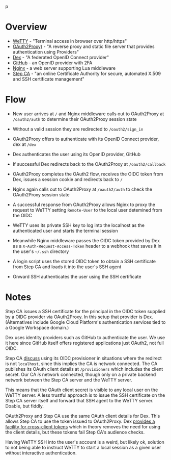 p
# Overview

* [WeTTY](https://github.com/butlerx/wetty) - "Terminal access in browser over http/https"
* [OAuth2Proxy)](https://github.com/oauth2-proxy/oauth2-proxy) - "A reverse proxy and static file server that provides authentication using Providers"
* [Dex](https://github.com/dexidp/dex) - "A federated OpenID Connect provider"
* [GitHub](https://github.com/) - an OpenID provider with 2FA
* [Nginx](https://nginx.org) - a web server supporting Lua middleware
* [Step CA](https://smallstep.com/docs/step-ca/) - "an online Certificate Authority for secure, automated X.509 and SSH certificate management"

# Flow

* New user arrives at `/` and Nginx middleware calls out to OAuth2Proxy at
  `/oauth2/auth` to determine their OAuth2Proxy session state

* Without a valid session they are redirected to `/oauth2/sign_in`

* OAuth2Proxy offers to authenticate with its OpenID Connect provider, dex at
  `/dex`

* Dex authenticates the user using its OpenID provider, GitHub

* If successful Dex redirects back to the OAuth2Proxy at `/oauth2/callback`

* OAuth2Proxy completes the OAuth2 flow, receives the OIDC token from Dex,
  issues a session cookie and redirects back to `/`

* Nginx again calls out to OAuth2Proxy at `/oauth2/auth` to check the
  OAuth2Proxy session state

* A successful response from OAuth2Proxy allows Nginx to proxy the request to
  WeTTY setting `Remote-User` to the local user detemined from the OIDC

* WeTTY uses its private SSH key to log into the localhost as the authenticated
  user and starts the terminal session

* Meanwhile Nginx middleware passes the OIDC token provided by Dex as a
  `X-Auth-Request-Access-Token` header to a webhook that saves it in the user's
  `~/.ssh` directory

* A login script uses the stored OIDC token to obtain a SSH certificate from
  Step CA and loads it into the user's SSH agent 

* Onward SSH authenticates the user using the SSH certificate

# Notes

Step CA issues a SSH certificate for the principal in the OIDC token supplied
by a OIDC provider via OAuth2Proxy. In this setup that provider is Dex.
(Alternatives include Google Cloud Platform's authentication services tied to
a Google Workspace domain.)

Dex uses identity providers such as GitHub to authenticate the user. We use it
here since GitHub itself offers registered applications just OAuth2, not full
OIDC.

Step CA [discuss](https://smallstep.com/docs/step-ca/provisioners/#notes) using
its OIDC provisioner in situations where the redirect is not `localhost`, since
this implies the CA is network connected. The CA publishes its OAuth client
details at `/provisioners` which includes the client secret. Our CA *is*
network connected, though only on a private backend network between the Step CA
server and the WeTTY server.

This means that the OAuth client secret is visible to any local user on the
WeTTY server. A less trustful approach is to issue the SSH certificate on the
Step CA server itself and forward that SSH agent to the WeTTY server. Doable,
but fiddly.

OAuth2Proxy and Step CA use the same OAuth client details for Dex. This allows
Step CA to use the token issued to OAuth2Proxy.  Dex [provides a facility for
cross-client
tokens](https://dexidp.io/docs/custom-scopes-claims-clients/#cross-client-trust-and-authorized-party)
which in theory removes the need for using the client details, but these tokens
fail Step CA's audience checks.

Having WeTTY SSH into the user's account is a weird, but likely ok, solution to
not being able to instruct WeTTY to start a local session as a given user
without interactive authentication.
